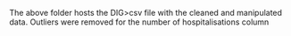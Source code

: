 The above folder hosts the DIG>csv file with the cleaned and manipulated data. Outliers were removed for the number of hospitalisations column
